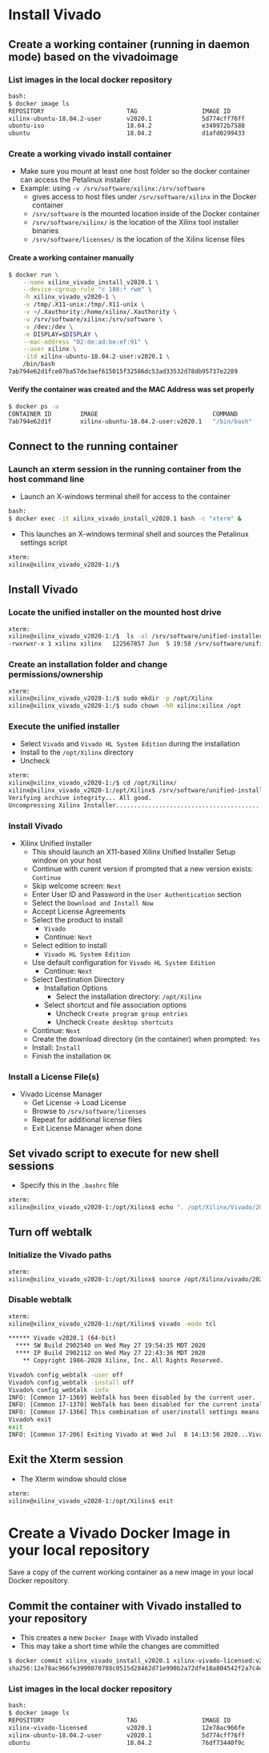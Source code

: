 [//]: # (Readme.vivado-install.md - Install Vivado on a Base Ubuntu User Image for v2020.1 Xilinx Tools)

# Install Vivado

## Create a working container (running in daemon mode) based on the vivadoimage

### List images in the local docker repository
```bash
bash:
$ docker image ls
REPOSITORY                       TAG                  IMAGE ID            CREATED             SIZE
xilinx-ubuntu-18.04.2-user       v2020.1              5d774cff76ff        16 hours ago        2.26GB
ubuntu-iso                   	 18.04.2              e349972b7588        2 days ago          243MB
ubuntu                       	 18.04.2              d1afd0299433        23 hours ago        88.3MB
```

### Create a working vivado install container
- Make sure you mount at least one host folder so the docker container can access the Petalinux installer
- Example: using `-v /srv/software/xilinx:/srv/software`
	- gives access to host files under `/srv/software/xilinx` in the Docker container
	- `/srv/software` is the mounted location inside of the Docker container
	- `/srv/software/xilinx/` is the location of the Xilinx tool installer binaries
	- `/srv/software/licenses/` is the location of the Xilinx license files

#### Create a working container manually

```bash
$ docker run \
	--name xilinx_vivado_install_v2020.1 \
	--device-cgroup-rule "c 188:* rwm" \
	-h xilinx_vivado_v2020-1 \
	-v /tmp/.X11-unix:/tmp/.X11-unix \
	-v ~/.Xauthority:/home/xilinx/.Xauthority \
	-v /srv/software/xilinx:/srv/software \
	-v /dev:/dev \
	-e DISPLAY=$DISPLAY \
	--mac-address "02:de:ad:be:ef:91" \
	--user xilinx \
	-itd xilinx-ubuntu-18.04.2-user:v2020.1 \
	/bin/bash
7ab794e62d1fce07ba57de3aef615015f32586dc53ad33532d78db95737e2289
```

#### Verify the container was created and the MAC Address was set properly

```bash
$ docker ps -a
CONTAINER ID        IMAGE                                COMMAND             CREATED             STATUS              PORTS               NAMES
7ab794e62d1f        xilinx-ubuntu-18.04.2-user:v2020.1   "/bin/bash"         24 seconds ago      Up 22 seconds                           xilinx_vivado_install_v2020.1
```

## Connect to the running container

### Launch an xterm session in the running container from the host command line
- Launch an X-windows terminal shell for access to the container
```bash
bash:
$ docker exec -it xilinx_vivado_install_v2020.1 bash -c "xterm" &
```
- This launches an X-windows terminal shell and sources the Petalinux settings script
```bash
xterm:
xilinx@xilinx_vivado_v2020-1:/$
```

## Install Vivado

### Locate the unified installer on the mounted host drive
```bash
xterm:
xilinx@xilinx_vivado_v2020-1:/$  ls -al /srv/software/unified-installer/*2020.1*
-rwxrwxr-x 1 xilinx xilinx   122567857 Jun  5 19:58 /srv/software/unified-installer/Xilinx_Unified_2020.1_0602_1208_Lin64.bin
```

### Create an installation folder and change permissions/ownership

```bash
xterm:
xilinx@xilinx_vivado_v2020-1:/$ sudo mkdir -p /opt/Xilinx
xilinx@xilinx_vivado_v2020-1:/$ sudo chown -hR xilinx:xilinx /opt
```

### Execute the unified installer
- Select `Vivado` and `Vivado HL System Edition` during the installation
- Install to the `/opt/Xilinx` directory
- Uncheck

```bash
xterm:
xilinx@xilinx_vivado_v2020-1:/$ cd /opt/Xilinx/
xilinx@xilinx_vivado_v2020-1:/opt/Xilinx$ /srv/software/unified-installer/Xilinx_Unified_2020.1_0602_1208_Lin64.bin
Verifying archive integrity... All good.
Uncompressing Xilinx Installer..............................................................................................................................................................................................................................................................................................................................................................................................................................................................................................................................................................................................................................................................................................................................................................................................
```

### Install Vivado

- Xilinx Unified Installer
	- This should launch an X11-based Xilinx Unified Installer Setup window on your host
	- Continue with curent version if prompted that a new version exists: ```Continue```
	- Skip welcome screen: ```Next```
	- Enter User ID and Password in the ```User Authentication``` section
	- Select the ```Download and Install Now```
	- Accept License Agreements
	- Select the product to install
		- ```Vivado```
		- Continue: ```Next```
	- Select edition to install
		- ```Vivado HL System Edition```
	- Use default configuration for ```Vivado HL System Edition```
		- Continue: ```Next```
	- Select Destination Directory
		- Installation Options
			- Select the installation directory: ```/opt/Xilinx```
		- Select shortcut and file association options
			- Uncheck ```Create program group entries```
			- Uncheck ```Create desktop shortcuts```
	- Continue: ```Next```	
	- Create the download directory (in the container) when prompted: ```Yes```
	- Install: ```Install```
	- Finish the installation ```OK```

### Install a License File(s)

- Vivado License Manager
	- Get License -> Load License
	- Browse to `/srv/software/licenses`
	- Repeat for additional license files
	- Exit License Manager when done


## Set vivado script to execute for new shell sessions
- Specify this in the `.bashrc` file

```bash
xterm:
xilinx@xilinx_vivado_v2020-1:/opt/Xilinx$ echo ". /opt/Xilinx/Vivado/2020.1/settings64.sh" > ~/.bashrc
```

## Turn off webtalk

### Initialize the Vivado paths
```bash
xterm:
xilinx@xilinx_vivado_v2020-1:/opt/Xilinx$ source /opt/Xilinx/vivado/2020.1/settings.sh
```

### Disable webtalk
```bash
xterm:
xilinx@xilinx_vivado_v2020-1:/opt/Xilinx$ vivado -mode tcl

****** Vivado v2020.1 (64-bit)
  **** SW Build 2902540 on Wed May 27 19:54:35 MDT 2020
  **** IP Build 2902112 on Wed May 27 22:43:36 MDT 2020
    ** Copyright 1986-2020 Xilinx, Inc. All Rights Reserved.

Vivado% config_webtalk -user off
Vivado% config_webtalk -install off
Vivado% config_webtalk -info
INFO: [Common 17-1369] WebTalk has been disabled by the current user.
INFO: [Common 17-1370] WebTalk has been disabled for the current installation.
INFO: [Common 17-1366] This combination of user/install settings means that WebTalk is currently disabled.
Vivado% exit
exit
INFO: [Common 17-206] Exiting Vivado at Wed Jul  8 14:13:56 2020...Vivado% config_webtalk -user off
```

## Exit the Xterm session
- The Xterm window should close

```bash
xterm:
xilinx@xilinx_vivado_v2020-1:/opt/Xilinx$ exit
```

# Create a Vivado Docker Image in your local repository

Save a copy of the current working container as a new image in your local Docker repository.

## Commit the container with Vivado installed to your repository 
- This creates a new `Docker Image` with Vivado installed
- This may take a short time while the changes are committed
```bash
$ docker commit xilinx_vivado_install_v2020.1 xilinx-vivado-licensed:v2020.1
sha256:12e78ac966fe3990870788c0515d28462d71e990b2a72dfe18a804542f2a7c4e
```

### List images in the local docker repository
```bash
bash:
$ docker image ls
REPOSITORY                       TAG                  IMAGE ID            CREATED             SIZE
xilinx-vivado-licensed           v2020.1              12e78ac966fe        47 seconds ago      53.2GB
xilinx-ubuntu-18.04.2-user       v2020.1              5d774cff76ff        16 hours ago        2.01GB
ubuntu                           18.04.2              76df73440f9c        12 days ago         88.3MB
```

